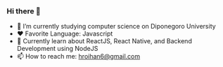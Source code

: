 ### Hi there 👋


- 🔭 I’m currently studying computer science on Diponegoro University
- ❤ Favorite Language: Javascript
- 📖 Currently learn about ReactJS, React Native, and Backend Development using NodeJS 
- 📫 How to reach me: hroihan6@gmail.com


